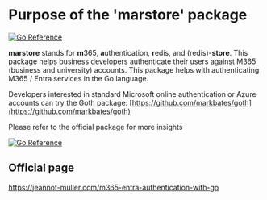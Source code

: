 # Purpose of the 'marstore' package
[![Go Reference](https://pkg.go.dev/badge/github.com/jeannot-muller/marstore.svg)](https://pkg.go.dev/github.com/jeannot-muller/marstore)

**marstore** stands for **m**365, **a**uthentication, **r**edis, and (redis)-**store**. This package helps business developers authenticate their users against M365 (business and university) accounts. This package helps with authenticating M365 / Entra services in the Go language.

Developers interested in standard Microsoft online authentication or Azure accounts can try the Goth package: [https://github.com/markbates/goth](https://github.com/markbates/goth)

Please refer to the official package for more insights

[![Go Reference](https://pkg.go.dev/badge/github.com/jeannot-muller/marstore.svg)](https://pkg.go.dev/github.com/jeannot-muller/marstore)

## Official page
https://jeannot-muller.com/m365-entra-authentication-with-go
